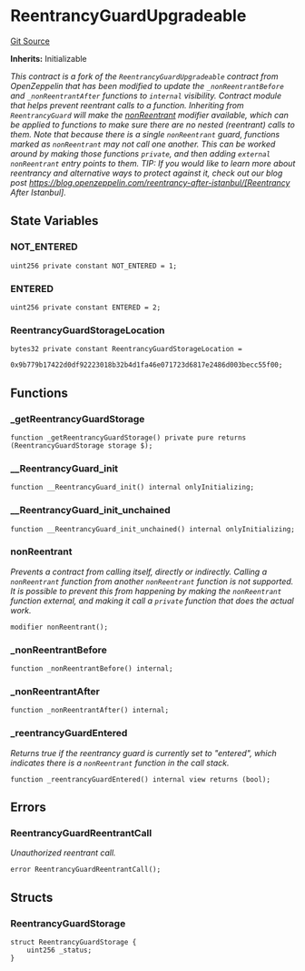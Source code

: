 # ReentrancyGuardUpgradeable
[Git Source](https://github.com/traderjoe-xyz/joe-v2/blob/16f011d25e6bf6d0a0c479974345b623d491104f/src/libraries/ReentrancyGuardUpgradeable.sol)

**Inherits:**
Initializable

*This contract is a fork of the `ReentrancyGuardUpgradeable` contract from OpenZeppelin
that has been modified to update the `_nonReentrantBefore` and `_nonReentrantAfter`
functions to `internal` visibility.
Contract module that helps prevent reentrant calls to a function.
Inheriting from `ReentrancyGuard` will make the [nonReentrant](/src/libraries/ReentrancyGuardUpgradeable.sol/abstract.ReentrancyGuardUpgradeable.md#nonreentrant) modifier
available, which can be applied to functions to make sure there are no nested
(reentrant) calls to them.
Note that because there is a single `nonReentrant` guard, functions marked as
`nonReentrant` may not call one another. This can be worked around by making
those functions `private`, and then adding `external` `nonReentrant` entry
points to them.
TIP: If you would like to learn more about reentrancy and alternative ways
to protect against it, check out our blog post
https://blog.openzeppelin.com/reentrancy-after-istanbul/[Reentrancy After Istanbul].*


## State Variables
### NOT_ENTERED

```solidity
uint256 private constant NOT_ENTERED = 1;
```


### ENTERED

```solidity
uint256 private constant ENTERED = 2;
```


### ReentrancyGuardStorageLocation

```solidity
bytes32 private constant ReentrancyGuardStorageLocation =
    0x9b779b17422d0df92223018b32b4d1fa46e071723d6817e2486d003becc55f00;
```


## Functions
### _getReentrancyGuardStorage


```solidity
function _getReentrancyGuardStorage() private pure returns (ReentrancyGuardStorage storage $);
```

### __ReentrancyGuard_init


```solidity
function __ReentrancyGuard_init() internal onlyInitializing;
```

### __ReentrancyGuard_init_unchained


```solidity
function __ReentrancyGuard_init_unchained() internal onlyInitializing;
```

### nonReentrant

*Prevents a contract from calling itself, directly or indirectly.
Calling a `nonReentrant` function from another `nonReentrant`
function is not supported. It is possible to prevent this from happening
by making the `nonReentrant` function external, and making it call a
`private` function that does the actual work.*


```solidity
modifier nonReentrant();
```

### _nonReentrantBefore


```solidity
function _nonReentrantBefore() internal;
```

### _nonReentrantAfter


```solidity
function _nonReentrantAfter() internal;
```

### _reentrancyGuardEntered

*Returns true if the reentrancy guard is currently set to "entered", which indicates there is a
`nonReentrant` function in the call stack.*


```solidity
function _reentrancyGuardEntered() internal view returns (bool);
```

## Errors
### ReentrancyGuardReentrantCall
*Unauthorized reentrant call.*


```solidity
error ReentrancyGuardReentrantCall();
```

## Structs
### ReentrancyGuardStorage

```solidity
struct ReentrancyGuardStorage {
    uint256 _status;
}
```

